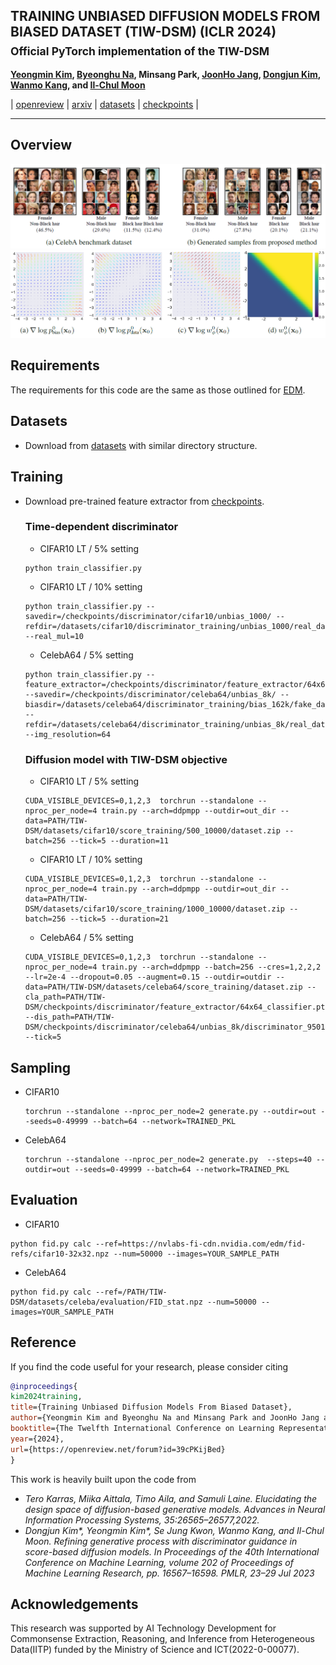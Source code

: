 ## TRAINING UNBIASED DIFFUSION MODELS FROM BIASED DATASET (TIW-DSM) (ICLR 2024) <br><sub>Official PyTorch implementation of the TIW-DSM </sub>



**[Yeongmin Kim](https://sites.google.com/view/yeongmin-space/%ED%99%88), [Byeonghu Na](https://sites.google.com/view/byeonghu-na), Minsang Park, [JoonHo Jang](https://sites.google.com/view/joonhojang), [Dongjun Kim](https://sites.google.com/view/dongjun-kim), [Wanmo Kang](https://sites.google.com/site/wanmokang), and [Il-Chul Moon](https://aai.kaist.ac.kr/bbs/board.php?bo_table=sub2_1&wr_id=3)**   

| [openreview](https://openreview.net/forum?id=39cPKijBed) | [arxiv](https://arxiv.org/abs/2403.01189) | [datasets](https://drive.google.com/drive/u/0/folders/1RakPtfp70E2BSgDM5xMBd2Om0N8ycrRK)  | [checkpoints](https://drive.google.com/drive/u/0/folders/1vYLH8UNlXWZarn0IOtiPuU8FvBFqJvTP) |

--------------------

## Overview
![Teaser image](./figures/figure1.PNG)
![Teaser image](./figures/figure2.PNG)
## Requirements
The requirements for this code are the same as those outlined for [EDM](https://github.com/NVlabs/edm).

## Datasets
  - Download from [datasets](https://drive.google.com/drive/u/0/folders/1RakPtfp70E2BSgDM5xMBd2Om0N8ycrRK) with similar directory structure.
## Training
- Download pre-trained feature extractor from [checkpoints](https://drive.google.com/drive/u/0/folders/1vYLH8UNlXWZarn0IOtiPuU8FvBFqJvTP).
  ### Time-dependent discriminator 
  - CIFAR10 LT / 5% setting
  ```
  python train_classifier.py
   ```
  - CIFAR10 LT / 10% setting
  ```
  python train_classifier.py --savedir=/checkpoints/discriminator/cifar10/unbias_1000/ --refdir=/datasets/cifar10/discriminator_training/unbias_1000/real_data.npz --real_mul=10
   ```
  - CelebA64 / 5% setting
  ```
  python train_classifier.py --feature_extractor=/checkpoints/discriminator/feature_extractor/64x64_classifier.pt --savedir=/checkpoints/discriminator/celeba64/unbias_8k/ --biasdir=/datasets/celeba64/discriminator_training/bias_162k/fake_data.npz --refdir=/datasets/celeba64/discriminator_training/unbias_8k/real_data.npz --img_resolution=64
   ```

  ### Diffusion model with TIW-DSM objective
  - CIFAR10 LT / 5% setting
  ```
  CUDA_VISIBLE_DEVICES=0,1,2,3  torchrun --standalone --nproc_per_node=4 train.py --arch=ddpmpp --outdir=out_dir --data=PATH/TIW-DSM/datasets/cifar10/score_training/500_10000/dataset.zip --batch=256 --tick=5 --duration=11
   ```
  - CIFAR10 LT / 10% setting
  ```
  CUDA_VISIBLE_DEVICES=0,1,2,3  torchrun --standalone --nproc_per_node=4 train.py --arch=ddpmpp --outdir=out_dir --data=PATH/TIW-DSM/datasets/cifar10/score_training/1000_10000/dataset.zip --batch=256 --tick=5 --duration=21
   ```
  - CelebA64 / 5% setting
   ```
  CUDA_VISIBLE_DEVICES=0,1,2,3  torchrun --standalone --nproc_per_node=4 train.py --arch=ddpmpp --batch=256 --cres=1,2,2,2 --lr=2e-4 --dropout=0.05 --augment=0.15 --outdir=outdir --data=PATH/TIW-DSM/datasets/celeba64/score_training/dataset.zip --cla_path=PATH/TIW-DSM/checkpoints/discriminator/feature_extractor/64x64_classifier.pt  --dis_path=PATH/TIW-DSM/checkpoints/discriminator/celeba64/unbias_8k/discriminator_9501.pt --tick=5
   ```

## Sampling
- CIFAR10
   ```
  torchrun --standalone --nproc_per_node=2 generate.py --outdir=out --seeds=0-49999 --batch=64 --network=TRAINED_PKL
   ```
- CelebA64
   ```
  torchrun --standalone --nproc_per_node=2 generate.py  --steps=40 --outdir=out --seeds=0-49999 --batch=64 --network=TRAINED_PKL
   ```
## Evaluation
  - CIFAR10
   ```
  python fid.py calc --ref=https://nvlabs-fi-cdn.nvidia.com/edm/fid-refs/cifar10-32x32.npz --num=50000 --images=YOUR_SAMPLE_PATH
   ```
  - CelebA64
   ```
  python fid.py calc --ref=/PATH/TIW-DSM/datasets/celeba/evaluation/FID_stat.npz --num=50000 --images=YOUR_SAMPLE_PATH
   ```

## Reference
If you find the code useful for your research, please consider citing
```bib
@inproceedings{
kim2024training,
title={Training Unbiased Diffusion Models From Biased Dataset},
author={Yeongmin Kim and Byeonghu Na and Minsang Park and JoonHo Jang and Dongjun Kim and Wanmo Kang and Il-chul Moon},
booktitle={The Twelfth International Conference on Learning Representations},
year={2024},
url={https://openreview.net/forum?id=39cPKijBed}
}
```
This work is heavily built upon the code from
 - *Tero Karras, Miika Aittala, Timo Aila, and Samuli Laine. Elucidating the design space of diffusion-based generative models. Advances in Neural Information Processing Systems, 35:26565–26577,2022.*
 - *Dongjun Kim\*, Yeongmin Kim\*, Se Jung Kwon, Wanmo Kang, and Il-Chul Moon. Refining generative process with discriminator guidance in score-based diffusion models. In Proceedings of the 40th International Conference on Machine Learning, volume 202 of Proceedings of Machine Learning Research, pp. 16567–16598. PMLR, 23–29 Jul 2023*
   
 ## Acknowledgements
This research was supported by AI Technology Development for Commonsense Extraction, Reasoning, and Inference from Heterogeneous Data(IITP) funded by the Ministry of Science and ICT(2022-0-00077).



